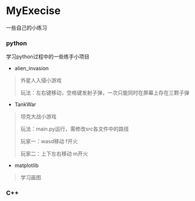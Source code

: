 # MyExecise

一些自己的小练习

### python

学习python过程中的一些练手小项目

- alien_invasion

> 外星人入侵小游戏
>
> 玩法：左右键移动，空格键发射子弹，一次只能同时在屏幕上存在三颗子弹

- TankWar

> 坦克大战小游戏
>
> 玩法：main.py运行，需修改src各文件中的路径
> 
> 玩家一：wasd移动 f开火
>
> 玩家二：上下左右移动 m开火

- matplotlib

> 学习画图

### C++
